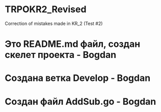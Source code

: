 # TRPOKR2_Revised
Correction of mistakes made in KR_2 (Test #2)
# Это README.md файл, создан скелет проекта - Bogdan
# Создана ветка Develop - Bogdan
# Создан файл AddSub.go - Bogdan
